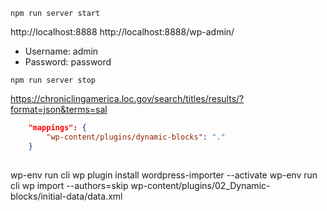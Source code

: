 
`npm run server start`

http://localhost:8888
http://localhost:8888/wp-admin/
- Username: admin
- Password: password

`npm run server stop`


https://chroniclingamerica.loc.gov/search/titles/results/?format=json&terms=sal

```json
	"mappings": {
		"wp-content/plugins/dynamic-blocks": "."
	}
```


## 



wp-env run cli wp plugin install wordpress-importer --activate
wp-env run cli wp import --authors=skip wp-content/plugins/02_Dynamic-blocks/initial-data/data.xml